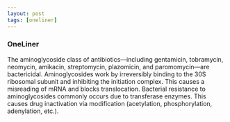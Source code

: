 ```yaml
---
layout: post
tags: [oneliner]
---
```



### OneLiner

The aminoglycoside class of antibiotics—including gentamicin, tobramycin, neomycin, amikacin, streptomycin, plazomicin, and paromomycin—are bactericidal. Aminoglycosides work by irreversibly binding to the 30S ribosomal subunit and inhibiting the initiation complex. This causes a misreading of mRNA and blocks translocation. Bacterial resistance to aminoglycosides commonly occurs due to transferase enzymes. This causes drug inactivation via modification (acetylation, phosphorylation, adenylation, etc.).
